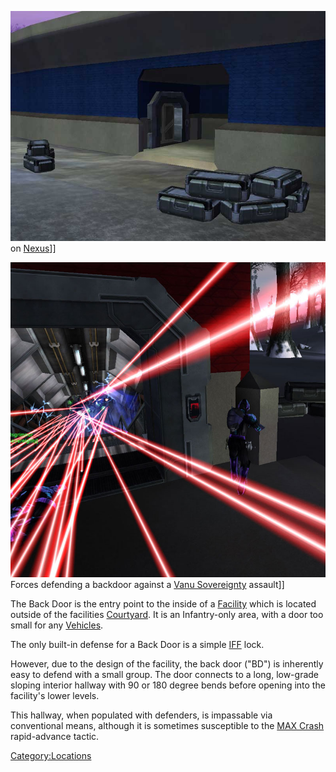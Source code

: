 ![](images/Backdoor.jpg "fig:Backdoor.jpg") on [Nexus](Nexus.md)\]\]

![](images/Back_Door_TR.jpg "fig:Back_Door_TR.jpg") Forces defending a backdoor
against a [Vanu Sovereignty](../etc/Vanu_Sovereignty.md) assault\]\]

The Back Door is the entry point to the inside of a
[Facility](Facilities.md) which is located outside of the
facilities [Courtyard](Courtyard.md). It is an Infantry-only
area, with a door too small for any [Vehicles](../vehicles/Vehicle.md).

The only built-in defense for a Back Door is a simple
[IFF](../terminology/IFF.md) lock.

However, due to the design of the facility, the back door ("BD") is
inherently easy to defend with a small group. The door connects to a
long, low-grade sloping interior hallway with 90 or 180 degree bends
before opening into the facility's lower levels.

This hallway, when populated with defenders, is impassable via
conventional means, although it is sometimes susceptible to the [MAX
Crash](../etc/MAX_Crash.md) rapid-advance tactic.

[Category:Locations](../Category:Locations.md)
